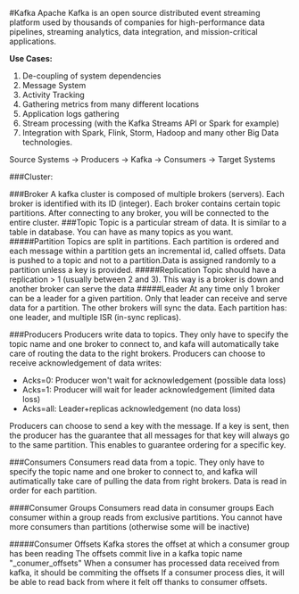 #Kafka
Apache Kafka is an open source distributed event streaming platform used by thousands of companies for high-performance data pipelines,
streaming analytics, data integration, and mission-critical applications.

**Use Cases:**
1. De-coupling of system dependencies
2. Message System
3. Activity Tracking
4. Gathering metrics from many different locations
5. Application logs gathering
6. Stream processing (with the Kafka Streams API or Spark for example) 
7. Integration with Spark, Flink, Storm, Hadoop and many other Big Data technologies.

Source Systems -> Producers -> Kafka -> Consumers -> Target Systems
                                
###Cluster: 

###Broker
A kafka cluster is composed of multiple brokers (servers). Each broker is identified with its ID (integer). 
Each broker contains certain topic partitions. After connecting to any broker, you will be connected to the entire cluster.
###Topic
Topic is a particular stream of data. It is similar to a table in database. You can have as many topics as you want.
#####Partition
Topics are split in partitions. Each partition is ordered and each message within a partition gets an incremental id, called offsets.
Data is pushed to a topic and not to a partition.Data is assigned randomly to a partition unless a key is provided.
#####Replication
Topic should have a replication > 1 (usually between 2 and 3). This way is a broker is down  and another broker can serve the data
#####Leader
At any time only 1 broker can be a leader for a given partition. Only that leader can receive and serve data for a partition.
The other brokers will sync the data. Each partition has: one leader, and multiple ISR (in-sync replicas).

###Producers
Producers write data to topics. They only have to specify the topic name and one broker to connect to, and kafa will automatically take care of routing the data to the right brokers.
Producers can choose to receive acknowledgement of data writes:
- Acks=0: Producer won't wait for acknowledgement (possible data loss)
- Acks=1: Producer will wait for leader acknowledgement (limited data loss)
- Acks=all: Leader+replicas acknowledgement (no data loss)

Producers can choose to send a key with the message. If a key is sent, then the producer has the guarantee that all messages for that key will always go to the same partition.
This enables to guarantee ordering for a specific key.


###Consumers
Consumers read data from a topic.
They only have to specify the topic name and one broker to connect to, and kafka will autimatically take care of pulling the data from right brokers.
Data is read in order for each partition.

####Consumer Groups
Consumers read data in consumer groups
Each consumer within a group reads from exclusive partitions. You cannot have more consumers than partitions (otherwise some will be inactive)

#####Consumer Offsets 
Kafka stores the offset at which a consumer group has been reading
The offsets commit live in a kafka topic name "_conumer_offsets"
When a consumer has processed data received from kafka, it should be commiting the offsets
If a consumer process dies, it will be able to read back from where it felt off thanks to consumer offsets.